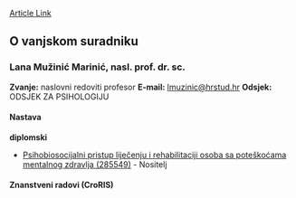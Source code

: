 [Article Link](https://www.fhs.hr/djelatnik/lana.muzinic_marinic)

## O vanjskom suradniku
###  Lana Mužinić Marinić, nasl. prof. dr. sc. 
**Zvanje:**
naslovni redoviti profesor 
**E-mail:**
[lmuzinic@hrstud.hr](javascript:startMail\('zymhavpvu@fehg.qeu'\);)
**Odsjek:**
ODSJEK ZA PSIHOLOGIJU 
#### Nastava
**diplomski**
  * [Psihobiosocijalni pristup liječenju i rehabilitaciji osoba sa poteškoćama mentalnog zdravlja (285549)](https://www.fhs.hr/predmet/pplrospmz) - Nositelj


#### Znanstveni radovi (CroRIS)
